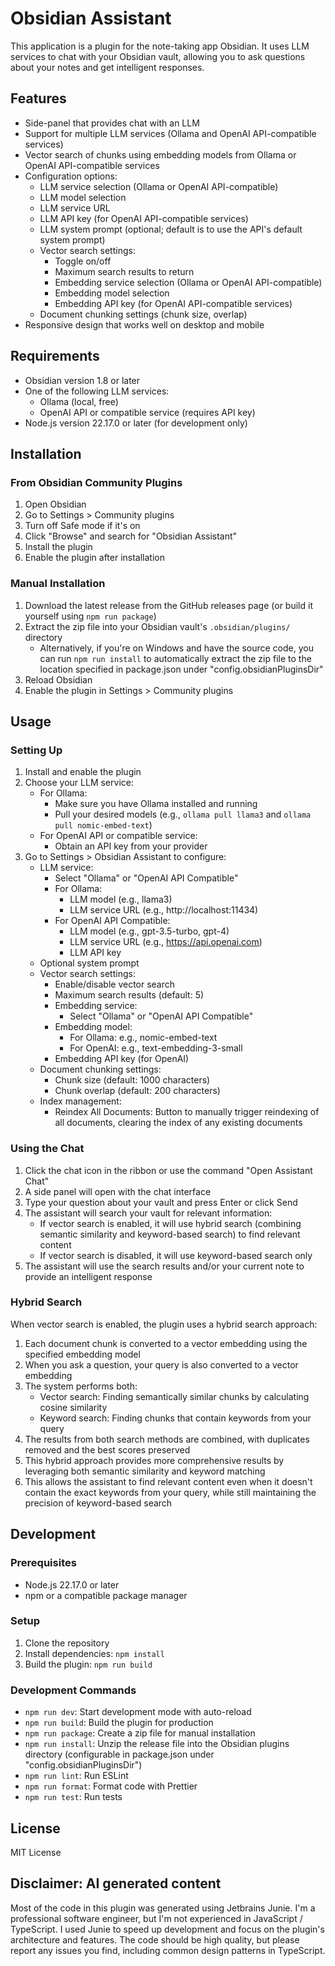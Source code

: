# Obsidian Assistant

This application is a plugin for the note-taking app Obsidian. It uses LLM services to chat with your Obsidian vault, allowing you to ask questions about your notes and get intelligent responses.

## Features

- Side-panel that provides chat with an LLM
- Support for multiple LLM services (Ollama and OpenAI API-compatible services)
- Vector search of chunks using embedding models from Ollama or OpenAI API-compatible services
- Configuration options:
  - LLM service selection (Ollama or OpenAI API-compatible)
  - LLM model selection
  - LLM service URL
  - LLM API key (for OpenAI API-compatible services)
  - LLM system prompt (optional; default is to use the API's default system prompt)
  - Vector search settings:
    - Toggle on/off
    - Maximum search results to return
    - Embedding service selection (Ollama or OpenAI API-compatible)
    - Embedding model selection
    - Embedding API key (for OpenAI API-compatible services)
  - Document chunking settings (chunk size, overlap)
- Responsive design that works well on desktop and mobile

## Requirements

- Obsidian version 1.8 or later
- One of the following LLM services:
  - Ollama (local, free)
  - OpenAI API or compatible service (requires API key)
- Node.js version 22.17.0 or later (for development only)

## Installation

### From Obsidian Community Plugins

1. Open Obsidian
2. Go to Settings > Community plugins
3. Turn off Safe mode if it's on
4. Click "Browse" and search for "Obsidian Assistant"
5. Install the plugin
6. Enable the plugin after installation

### Manual Installation

1. Download the latest release from the GitHub releases page (or build it yourself using `npm run package`)
2. Extract the zip file into your Obsidian vault's `.obsidian/plugins/` directory
   - Alternatively, if you're on Windows and have the source code, you can run `npm run install` to automatically extract the zip file to the location specified in package.json under "config.obsidianPluginsDir"
3. Reload Obsidian
4. Enable the plugin in Settings > Community plugins

## Usage

### Setting Up

1. Install and enable the plugin
2. Choose your LLM service:
   - For Ollama:
     - Make sure you have Ollama installed and running
     - Pull your desired models (e.g., `ollama pull llama3` and `ollama pull nomic-embed-text`)
   - For OpenAI API or compatible service:
     - Obtain an API key from your provider
3. Go to Settings > Obsidian Assistant to configure:
   - LLM service:
     - Select "Ollama" or "OpenAI API Compatible"
     - For Ollama:
       - LLM model (e.g., llama3)
       - LLM service URL (e.g., http://localhost:11434)
     - For OpenAI API Compatible:
       - LLM model (e.g., gpt-3.5-turbo, gpt-4)
       - LLM service URL (e.g., https://api.openai.com)
       - LLM API key
   - Optional system prompt
   - Vector search settings:
     - Enable/disable vector search
     - Maximum search results (default: 5)
     - Embedding service:
       - Select "Ollama" or "OpenAI API Compatible"
     - Embedding model:
       - For Ollama: e.g., nomic-embed-text
       - For OpenAI: e.g., text-embedding-3-small
     - Embedding API key (for OpenAI)
   - Document chunking settings:
     - Chunk size (default: 1000 characters)
     - Chunk overlap (default: 200 characters)
   - Index management:
     - Reindex All Documents: Button to manually trigger reindexing of all documents, clearing the index of any existing documents

### Using the Chat

1. Click the chat icon in the ribbon or use the command "Open Assistant Chat"
2. A side panel will open with the chat interface
3. Type your question about your vault and press Enter or click Send
4. The assistant will search your vault for relevant information:
   - If vector search is enabled, it will use hybrid search (combining semantic similarity and keyword-based search) to find relevant content
   - If vector search is disabled, it will use keyword-based search only
5. The assistant will use the search results and/or your current note to provide an intelligent response

### Hybrid Search

When vector search is enabled, the plugin uses a hybrid search approach:

1. Each document chunk is converted to a vector embedding using the specified embedding model
2. When you ask a question, your query is also converted to a vector embedding
3. The system performs both:
   - Vector search: Finding semantically similar chunks by calculating cosine similarity
   - Keyword search: Finding chunks that contain keywords from your query
4. The results from both search methods are combined, with duplicates removed and the best scores preserved
5. This hybrid approach provides more comprehensive results by leveraging both semantic similarity and keyword matching
6. This allows the assistant to find relevant content even when it doesn't contain the exact keywords from your query, while still maintaining the precision of keyword-based search

## Development

### Prerequisites

- Node.js 22.17.0 or later
- npm or a compatible package manager

### Setup

1. Clone the repository
2. Install dependencies: `npm install`
3. Build the plugin: `npm run build`

### Development Commands

- `npm run dev`: Start development mode with auto-reload
- `npm run build`: Build the plugin for production
- `npm run package`: Create a zip file for manual installation
- `npm run install`: Unzip the release file into the Obsidian plugins directory (configurable in package.json under "config.obsidianPluginsDir")
- `npm run lint`: Run ESLint
- `npm run format`: Format code with Prettier
- `npm run test`: Run tests

## License

MIT License

## Disclaimer: AI generated content

Most of the code in this plugin was generated using Jetbrains Junie. I'm a professional software engineer, but I'm not experienced in JavaScript / TypeScript. I used Junie to speed up development and focus on the plugin's architecture and features. The code should be high quality, but please report any issues you find, including common design patterns in TypeScript.
